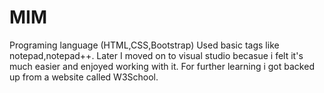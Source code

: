 # MIM
Programing language (HTML,CSS,Bootstrap)
Used basic tags like notepad,notepad++.
Later I moved on to visual studio becasue i felt it's much easier and enjoyed working with it.
For further learning i got backed up from a website called W3School.

